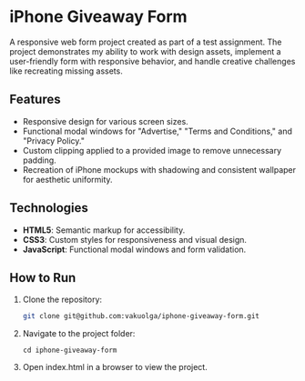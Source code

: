 # iPhone Giveaway Form

A responsive web form project created as part of a test assignment. The project demonstrates my ability to work with design assets, implement a user-friendly form with responsive behavior, and handle creative challenges like recreating missing assets.

## Features

- Responsive design for various screen sizes.
- Functional modal windows for "Advertise," "Terms and Conditions," and "Privacy Policy."
- Custom clipping applied to a provided image to remove unnecessary padding.
- Recreation of iPhone mockups with shadowing and consistent wallpaper for aesthetic uniformity.

## Technologies

- **HTML5**: Semantic markup for accessibility.
- **CSS3**: Custom styles for responsiveness and visual design.
- **JavaScript**: Functional modal windows and form validation.

## How to Run

1.  Clone the repository:

    ```bash
    git clone git@github.com:vakuolga/iphone-giveaway-form.git
    ```

2.  Navigate to the project folder:

        cd iphone-giveaway-form

3.  Open index.html in a browser to view the project.
